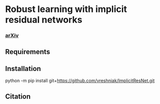 # Robust learning with implicit residual networks
### [arXiv](https://arxiv.org/abs/1905.10479)

## Requirements

## Installation
python -m pip install git+https://github.com/vreshniak/ImplicitResNet.git

## Citation
